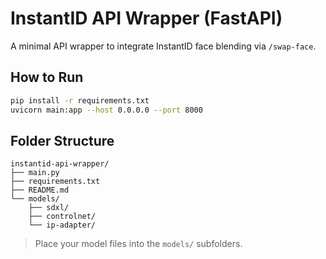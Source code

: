 # InstantID API Wrapper (FastAPI)

A minimal API wrapper to integrate InstantID face blending via `/swap-face`.

## How to Run

```bash
pip install -r requirements.txt
uvicorn main:app --host 0.0.0.0 --port 8000
```

## Folder Structure

```
instantid-api-wrapper/
├── main.py
├── requirements.txt
├── README.md
└── models/
    ├── sdxl/
    ├── controlnet/
    └── ip-adapter/
```

> Place your model files into the `models/` subfolders.

